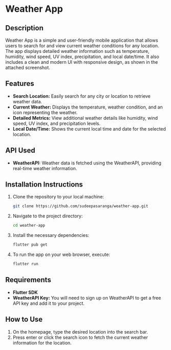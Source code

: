 # Weather App

## Description
Weather App is a simple and user-friendly mobile application that allows users to search for and view current weather conditions for any location. The app displays detailed weather information such as temperature, humidity, wind speed, UV index, precipitation, and local date/time. It also includes a clean and modern UI with responsive design, as shown in the attached screenshot.

## Features
- **Search Location:** Easily search for any city or location to retrieve weather data.
- **Current Weather:** Displays the temperature, weather condition, and an icon representing the weather.
- **Detailed Metrics:** View additional weather details like humidity, wind speed, UV index, and precipitation levels.
- **Local Date/Time:** Shows the current local time and date for the selected location.

## API Used
- **WeatherAPI:** Weather data is fetched using the WeatherAPI, providing real-time weather information.

## Installation Instructions
1. Clone the repository to your local machine:
    ```bash
    git clone https://github.com/sudeepasaranga/weather-app.git
    ```
2. Navigate to the project directory:
    ```bash
    cd weather-app
    ```
3. Install the necessary dependencies:
    ```bash
    flutter pub get
    ```
4. To run the app on your web browser, execute:
    ```bash
    flutter run
    ```

## Requirements
- **Flutter SDK**
- **WeatherAPI Key:** You will need to sign up on WeatherAPI to get a free API key and add it to your project.

## How to Use
1. On the homepage, type the desired location into the search bar.
2. Press enter or click the search icon to fetch the current weather information for the location.



